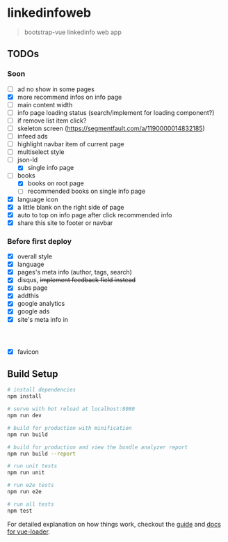 # linkedinfoweb

> bootstrap-vue linkedinfo web app

## TODOs
### Soon
- [ ] ad no show in some pages
- [x] more recommend infos on info page
- [ ] main content width
- [ ] info page loading status (search/implement for loading component?)
- [ ] if remove list item click?
- [ ] skeleton screen (https://segmentfault.com/a/1190000014832185)
- [ ] infeed ads
- [ ] highlight navbar item of current page
- [ ] multiselect style
- [ ] json-ld
    - [x] single info page
- [ ] books
    - [x] books on root page
    - [ ] recommended books on single info page
- [x] language icon
- [x] a little blank on the right side of page
- [x] auto to top on info page after click recommended info
- [x] share this site to footer or navbar
### Before first deploy
- [x] overall style
- [x] language
- [x] pages's meta info (author, tags, search)
- [x] disqus, ~~implement feedback field instead~~
- [x] subs page
- [x] addthis
- [x] google analytics
- [x] google ads
- [x] site's meta info in <header>
- [x] favicon

## Build Setup

``` bash
# install dependencies
npm install

# serve with hot reload at localhost:8080
npm run dev

# build for production with minification
npm run build

# build for production and view the bundle analyzer report
npm run build --report

# run unit tests
npm run unit

# run e2e tests
npm run e2e

# run all tests
npm test
```

For detailed explanation on how things work, checkout the [guide](http://vuejs-templates.github.io/webpack/) and [docs for vue-loader](http://vuejs.github.io/vue-loader).

